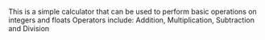 This is a simple calculator that can be used to perform basic operations on integers and floats
Operators include: Addition, Multiplication, Subtraction and Division

